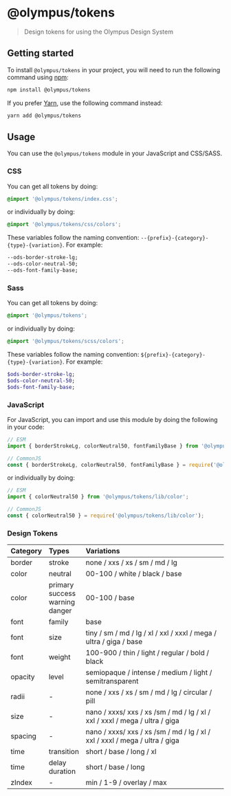 # @olympus/tokens

> Design tokens for using the Olympus Design System

## Getting started

To install `@olympus/tokens` in your project, you will need to run the following
command using [npm](https://www.npmjs.com/):

```bash
npm install @olympus/tokens
```

If you prefer [Yarn](https://yarnpkg.com/en/), use the following command
instead:

```bash
yarn add @olympus/tokens
```

## Usage

You can use the `@olympus/tokens` module in your JavaScript and CSS/SASS.

### CSS

You can get all tokens by doing:

```css
@import '@olympus/tokens/index.css';
```

or individually by doing:

```css
@import '@olympus/tokens/css/colors';
```

These variables follow the naming convention: `--{prefix}-{category}-{type}-{variation}`.
For example:

```css
--ods-border-stroke-lg;
--ods-color-neutral-50;
--ods-font-family-base;
```

### Sass

You can get all tokens by doing:

```scss
@import '@olympus/tokens';
```

or individually by doing:

```scss
@import '@olympus/tokens/scss/colors';
```

These variables follow the naming convention: `${prefix}-{category}-{type}-{variation}`.
For example:

```scss
$ods-border-stroke-lg;
$ods-color-neutral-50;
$ods-font-family-base;
```

### JavaScript

For JavaScript, you can import and use this module by doing the following in
your code:

```js
// ESM
import { borderStrokeLg, colorNeutral50, fontFamilyBase } from '@olympus/tokens';

// CommonJS
const { borderStrokeLg, colorNeutral50, fontFamilyBase } = require('@olympus/tokens');
```

or individually by doing:

```js
// ESM
import { colorNeutral50 } from '@olympus/tokens/lib/color';

// CommonJS
const { colorNeutral50 } = require('@olympus/tokens/lib/color');
```

### Design Tokens

| Category | Types | Variations |
| :--- | :--- | :--- | 
| border | stroke | none / xxs / xs / sm / md / lg
| color | neutral | 00-100 / white / black / base
| color | primary <br /> success <br /> warning <br /> danger | 00-100 / base
| font | family | base
| font | size | tiny / sm / md / lg / xl / xxl / xxxl / mega / ultra / giga / base
| font | weight | 100-900 / thin / light / regular / bold / black
| opacity | level | semiopaque / intense / medium / light / semitransparent
| radii | - | none / xxs / xs / sm / md / lg / circular / pill
| size | - | nano / xxxs/ xxs / xs /sm / md / lg / xl / xxl / xxxl / mega / ultra / giga
| spacing | - | nano / xxxs/ xxs / xs /sm / md / lg / xl / xxl / xxxl / mega / ultra / giga
| time | transition | short / base / long / xl
| time | delay <br /> duration | short / base / long
| zIndex | - | min / 1-9 / overlay / max







